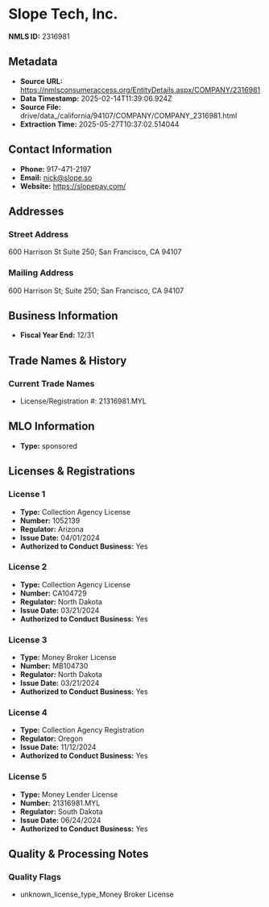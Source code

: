 # Slope Tech, Inc.

**NMLS ID:** 2316981

## Metadata
- **Source URL:** https://nmlsconsumeraccess.org/EntityDetails.aspx/COMPANY/2316981
- **Data Timestamp:** 2025-02-14T11:39:06.924Z
- **Source File:** drive/data_/california/94107/COMPANY/COMPANY_2316981.html
- **Extraction Time:** 2025-05-27T10:37:02.514044

## Contact Information
- **Phone:** 917-471-2197
- **Email:** nick@slope.so
- **Website:** https://slopepay.com/

## Addresses
### Street Address
600 Harrison St Suite 250; San Francisco, CA 94107

### Mailing Address
600 Harrison St; Suite 250; San Francisco, CA 94107

## Business Information
- **Fiscal Year End:** 12/31

## Trade Names & History
### Current Trade Names
- License/Registration #: 21316981.MYL

## MLO Information
- **Type:** sponsored

## Licenses & Registrations

### License 1
- **Type:** Collection Agency License
- **Number:** 1052139
- **Regulator:** Arizona
- **Issue Date:** 04/01/2024
- **Authorized to Conduct Business:** Yes

### License 2
- **Type:** Collection Agency License
- **Number:** CA104729
- **Regulator:** North Dakota
- **Issue Date:** 03/21/2024
- **Authorized to Conduct Business:** Yes

### License 3
- **Type:** Money Broker License
- **Number:** MB104730
- **Regulator:** North Dakota
- **Issue Date:** 03/21/2024
- **Authorized to Conduct Business:** Yes

### License 4
- **Type:** Collection Agency Registration
- **Regulator:** Oregon
- **Issue Date:** 11/12/2024
- **Authorized to Conduct Business:** Yes

### License 5
- **Type:** Money Lender License
- **Number:** 21316981.MYL
- **Regulator:** South Dakota
- **Issue Date:** 06/24/2024
- **Authorized to Conduct Business:** Yes

## Quality & Processing Notes
### Quality Flags
- unknown_license_type_Money Broker License
